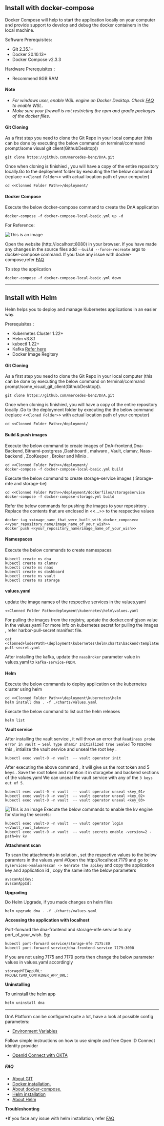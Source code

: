 ## **Install with docker-compose**

Docker Compose will help to start the application locally on your computer and provide support to develop and debug the docker containers in the local machine.

Software Prerequisites:

* Git 2.35.1+
* Docker 20.10.13+
* Docker Compose v2.3.3

Hardware Prerequisites :

* Recommend 8GB RAM
  
#### **Note**
  
  * *For windows user, enable WSL engine on Docker Desktop. Check [FAQ](./FAQ.md) to enable WSL*.
  * *Make sure your firewall is not restricting the npm and gradle packages of the docker files*.

#### **Git Cloning** 

As a first step you need to clone the Git Repo in your local computer (this can be done by executing the below command on terminal/command prompt/some visual git client(GithubDesktop))
```
git clone https://github.com/mercedes-benz/DnA.git
```
Once when cloning is finishied , you will have a copy of the entire repository locally.Go to the deployment folder by executing the the below command (replace <`<Cloned Folder>`> with actual location path of your computer)
```
cd <<Clonned Folder Path>>/deployment/
```
#### **Docker Compose**
Execute the below docker-compose command to create the DnA application
```
docker-compose -f docker-compose-local-basic.yml up -d
```
For Reference:

![This is an image](./images/Docker-compose-sucess.png)

Open the website (http://localhost:8080) in your browser. If you have made any changes in the source files add `--build --force-recreate` args to docker-compose command. If you face any issue with docker-compose,refer [FAQ](./FAQ.md)

To stop the application
```
docker-compose -f docker-compose-local-basic.yml down
```
-------------------------------------------------------------------------------------------------------
## **Install with Helm**

Helm helps you to deploy and manage Kubernetes applications in an easier way.

Prerequisites :

* Kubernetes Cluster 1.22+
* Helm v3.8.1
* kubectl 1.22+
* Kafka [Refer here](https://github.com/apache/kafka)
* Docker Image Regitsry

#### **Git Cloning** 

As a first step you need to clone the Git Repo in your local computer (this can be done by executing the below command on terminal/command prompt/some_visual_git_client(GithubDesktop)).

```
git clone https://github.com/mercedes-benz/DnA.git
```
Once when cloning is finishied, you will have a copy of the entire repository locally .Go to the deployment folder by executing the the below command  (replace <`<Cloned Folder>`> with actual location path of your computer)
```
cd <<Clonned Folder Path>>/deployment/
```
#### **Build & push images**

Execute the below command to create images of DnA-frontend,Dna-Backend, Bitnami-postgress ,Dashboard , malware , Vault, clamav, Naas-backend , ZooKeeper , Broker and Minio .
```
cd <<Clonned Folder Path>>/deployment/
docker-compose -f docker-compose-local-basic.yml build
```
Execute the below command to create storage-service images ( Storage-mfe and storage-be)
```
cd <<Clonned Folder Path>>/deployment/dockerfiles/storageService
docker-compose -f docker-compose-storage.yml build  
```
Refer the below commands for pushing the images to your reposirtory . Replace the contents that are enclosed in <<...>> to the respective values  
```
docker tag <<image_name_that_were_built_with_docker_compose>> <<your_repository_name/image_name_of_your_wish>>
docker push <<your_repository_name/image_name_of_your_wish>>
```
#### **Namespaces**

Execute the below commands to create namespaces
```
Kubectl create ns dna
kubectl create ns clamav
kubectl create ns naas
kubectl create ns dashboard
kubectl create ns vault
kubectl create ns storage
```
#### **values.yaml**

update the image names of the respective services in the values.yaml
```
<<Clonned Folder Path>>deployment\kubernetes\helm\values.yaml
```
For pulling the images from the registry, update the docker.configjson value in the values.yaml
For more info on kubernetes secret for pulling the images , refer harbor-pull-secret manifest file.
  ```
  cat <clonnedFloderPath>\deployment\kubernetes\helm\charts\backend\templates\secrets\harbor-pull-secret.yaml
  ```
After installing the kafka, update the `naasBroker` parameter value in values.yaml to `kafka-service-FQDN`.

#### **Helm**

Execute the below commands to deploy application on the kubernetes cluster using helm
```
cd <<Clonned Folder Path>>\deployment\kubernetes\helm
helm install dna . -f ./charts/values.yaml
```
Execute the below command to list out the helm releases
```
helm list
```
**Vault service**

After installing the vault service , it will throw an error that `Readiness probe error in vault – Seal Type shamir Initialized true Sealed`
To resolve this , intialize the vault service and unseal the root key .
```
kubectl exec vault-0 -n vault  -- vault operator init
```
After executing the above command , it will give us the root token and 5 keys . Save the root token and mention it in storagebe and backend sections of the values.yaml
We can unseal the vault service with any of the `3 keys out of 5`.
```
kubectl exec vault-0 -n vault  -- vault operator unseal <key_01>
kubectl exec vault-0 -n vault  -- vault operator unseal <key_02>
kubectl exec vault-0 -n vault  -- vault operator unseal <key_03>
```
![This is an image](./images/vault-unsealed.PNG)
Execute the below commands to enable the kv engine for storing the secrets:
```
kubectl exec vault-0 -n vault  -- vault operator login <<Vault_root_token>>
kubectl exec vault-0 -n vault  -- vault secrets enable -version=2 -path=kv kv
```
**Attachment scan**

To scan the attachments in solution , set the respective values to the below paramters in the values.yaml
#Open the http://localhost:7179 and go to `myservices->malwarescan -> Genrate the apikey` and copy the application key and application id , copy the same into the below parameters
```
avscanApiKey:   
avscanAppId: 
```
**Upgrading**

Do Helm Upgrade, if you made changes on helm files
```
helm upgrade dna . -f ./charts/values.yaml
```

**Accessing the application with localhost**

Port-forward the dna-frontend and storage-mfe service to any port_of_your_wish.
Eg:
```
kubectl port-forward service/storage-mfe 7175:80
kubectl port-forward service/dna-frontend-service 7179:3000
```
If you are not using 7175 and 7179 ports then change the below parameter values in values.yaml accordingly 
```
storageMFEAppURL:
PROJECTSMO_CONTAINER_APP_URL:
```

**Uninstalling**

To uninstall the helm app

```
helm uninstall dna
```
-------------------------------------------------------------------------------------------------------
DnA Platform can be configured quite a lot, have a look at possible config parameters:

* [Environment Variables](./APP-ENV-CONFIG.md)

Follow simple instructions on how to use simple and free Open ID Connect identity provider

* [OpenId Connect with OKTA](./OPENID-CONNECT.md)
##### FAQ

* [About GIT](https://git-scm.com/doc)
* [Docker installation.](https://docs.docker.com/get-docker/)
* [About docker-compose.](https://docs.docker.com/compose/)
* [Helm installation](https://helm.sh/docs/intro/install/)
* [About Helm](https://helm.sh/docs/)

**Troubleshooting**

*If you face any issue with helm installation, refer [FAQ](./FAQ.md)

